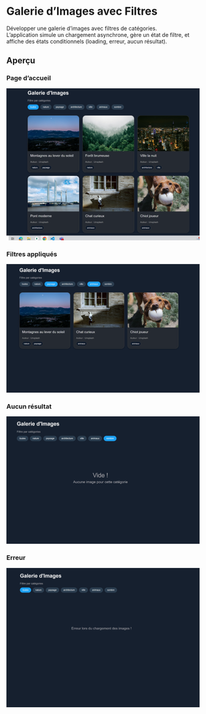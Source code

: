 # Galerie d’Images avec Filtres

Développer une galerie d’images avec filtres de catégories.  
L’application simule un chargement asynchrone, gère un état de filtre, et affiche des états conditionnels (loading, erreur, aucun résultat).

## Aperçu

### Page d’accueil
![Galerie 1](./images/gallerie-1.png)

### Filtres appliqués
![Galerie 2](./images/gallerie-5.png)

### Aucun résultat
![Galerie 2](./images/gallerie-2.png)

### Erreur
![Galerie 2](./images/gallerie-3.png)